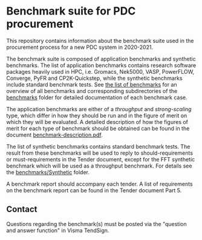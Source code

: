 # Benchmark suite for PDC procurement

This repository contains information about the benchmark suite used in
the procurement process for a new PDC system in 2020-2021.

The benchmark suite is composed of application benchmarks and
synthetic benchmarks. The list of application benchmarks contains
research software packages heavily used in HPC, i.e. Gromacs, Nek5000,
VASP, PowerFLOW, Converge, PyFR and CP2K-Quickstep, while the synthetic 
benchmarks include standard benchmark tests. See [the list of
benchmarks](./benchmarks/README.md) for an overview of all benchmarks
and corresponding subdirectories of the [benchmarks](./benchmarks)
folder for detailed documentation of each benchmark case.

The application benchmarks are either of a *throughput* and
*strong-scaling* type, which differ in how they should be run and in
the figure of merit on which they will be evaluated.  A detailed
description of how the figures of merit for each type of benchmark
should be obtained can be found in the document
[benchmark-description.pdf](./benchmark-description.pdf).

The list of synthetic benchmarks contains standard benchmark tests.
The result from these benchmarks will be used to reply to
should-requirements or must-requirements in the Tender document,
except for the FFT synthetic benchmark which will be used as a
throughput benchmark. For details see the
[benchmarks/Synthetic](./benchmarks/Synthetic) folder.

A benchmark report should accompany each tender. A list of
requirements on the benchmark report can be found in the Tender
document Part 5.

## Contact

Questions regarding the benchmark(s) must be posted via the "question
and answer function" in Visma TendSign.

